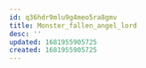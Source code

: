 ```yaml
---
id: q36hdr9mlu9g4meo5ra8gmv
title: Monster_fallen_angel_lord
desc: ''
updated: 1681955905725
created: 1681955905725
---
```

